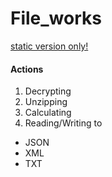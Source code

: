 # File_works
[static version only!](http://chemistryandmagicexperiments.me)
#### Actions
1. Decrypting
2. Unzipping
3. Calculating
4. Reading/Writing to
  * JSON
  * XML
  * TXT
